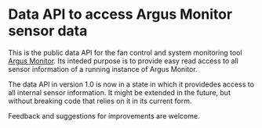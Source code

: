 # Data API to access Argus Monitor sensor data

This is the public data API for the fan control and system monitoring tool [Argus Monitor](https://www.argusmonitor.com). Its inteded purpose is to provide easy read access to all sensor information of a running instance of Argus Monitor.

The data API in version 1.0 is now in a state in which it providedes access to all internal sensor information. It might be extended in the future, but without breaking code that relies on it in its current form.

Feedback and suggestions for improvements are welcome.
